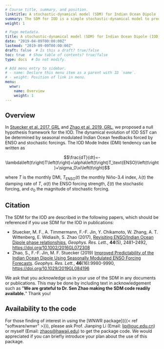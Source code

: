 ```yaml
---
# Course title, summary, and position.
linktitle: A stochastic-dynamical model (SDM) for Indian Ocean Dipole (IOD)
summary: The SDM for IOD is a simple stochastic-dynamical model to predict the IOD using seasonally modulated El Niño-Southern Oscillation (ENSO) forcing together with a seasonally modulated Indian Ocean coupled ocean-atmosphere feedback.
weight: 1

# Page metadata.
title: A stochastic-dynamical model (SDM) for Indian Ocean Dipole (IOD)
date: "2019-04-09T00:00:00Z"
lastmod: "2019-09-09T00:00:00Z"
draft: false  # Is this a draft? true/false
toc: true  # Show table of contents? true/false
type: docs  # Do not modify.

# Add menu entry to sidebar.
# - name: Declare this menu item as a parent with ID `name`.
# - weight: Position of link in menu.
menu:
  wnwr:
    name: Overview
    weight: 1
---
```


## Overview

In [Stuecker et al. 2017, GRL](https://doi.org/10.1002/2016GL072308) and [Zhao et al. 2019, GRL](https://doi.org/10.1029/2019GL084196), we proposed a null hypothesis framework for the IOD. The dynamical evolution of IOD SST can be determined by seasonal modulated Indian Ocean feedbacks forced by ENSO and stochastic forcings. The IOD Mode Index (DMI) tendency can be written as

$$\frac{dT}{dt}=-\lambda\left(t\right)T\left(t\right)+\alpha\left(t\right)T_\text{ENSO}\left(t\right)+\sigma_0\xi\left(t\right)$$

where $T$ is the monthly DMI, $T_\text{ENSO}\left(t\right)$ the monthly Niño-3.4 index, $\lambda\left(t\right)$ the damping rate of $T$, $\alpha\left(t\right)$ the ENSO forcing strength, $\xi\left(t\right)$ the stochastic forcing, and $\sigma_0$ the magnitude of stochastic forcing.

## Citation

The SDM for the IOD are described in the following papers, which should be referenced if you use SDM for the IOD in publications:

- Stuecker, M. F., A. Timmermann, F.-F. Jin, Y. Chikamoto, W. Zhang, A. T. Wittenberg,  E. Widiasih, S. Zhao (2017), [Revisiting ENSO/Indian Ocean Dipole phase relationships](doi:10.1002/2016GL072308), _Geophys. Res. Lett._, **44**(5), 2481–2492, https://doi.org/10.1002/2016GL072308
- Zhao, S., F.-F. Jin, M. F. Stuecker (2019) [Improved Predictability of the Indian Ocean Dipole Using Seasonally Modulated ENSO Forcing Forecasts](https://doi.org/10.1029/2019GL084196). _Geophys. Res. Lett._, **46**(16):9980-9990, https://doi.org/10.1029/2019GL084196

We ask that you acknowledge us in your use of the SDM in any documents or publications. This may be done by including text in acknowledgement such as "**We are grateful to Dr. Sen Zhao making the SDM code readily available.**" Thank you!

## Availability to the code

For those finding of interest in using the [WNWR package]({{< ref "software/wnwr" >}}), please ask Prof. Jianping Li (Email: [ljp@ouc.edu.cn](mailto:ljp@ouc.edu.cn)) or myself (Email: [zhaos@hawaii.edu](mailto:zhaos@hawaii.edu)) to get the package code. We would appreciated if you can briefly introduce your plan about the use of this package.
